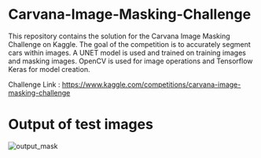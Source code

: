 # Carvana-Image-Masking-Challenge

This repository contains the solution for the Carvana Image Masking Challenge on Kaggle. The goal of the competition is to accurately segment cars within images. A UNET model is used and trained on training images and masking images. OpenCV is used for image operations and Tensorflow Keras for model creation.

Challenge Link : https://www.kaggle.com/competitions/carvana-image-masking-challenge

# Output of test images
![output_mask](https://user-images.githubusercontent.com/61695077/215247937-b5a3452a-0128-43dd-9224-da0ea19c9a74.png)

